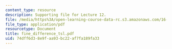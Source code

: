 ```yaml
---
content_type: resource
description: Supporting file for Lecture 12.
file: /media/https%3A/open-learning-course-data-rc.s3.amazonaws.com/16-13-aerodynamics-of-viscous-fluids-fall-2003/74dff6d38e9faa93bc22af7fa189fa33_fine_difference_tsl.pdf
file_type: application/pdf
resourcetype: Document
title: fine_difference_tsl.pdf
uid: 74dff6d3-8e9f-aa93-bc22-af7fa189fa33
---
```

